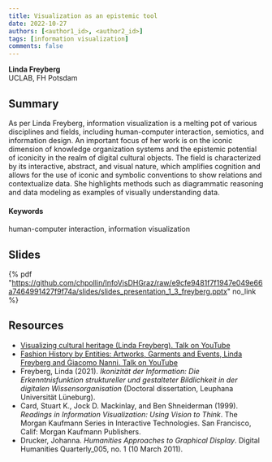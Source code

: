 ```yaml
---
title: Visualization as an epistemic tool
date: 2022-10-27
authors: [<author1_id>, <author2_id>]
tags: [information visualization]
comments: false
---
```


**Linda Freyberg**\
UCLAB, FH Potsdam

## Summary 

As per Linda Freyberg, information visualization is a melting pot of various disciplines and fields, including human-computer interaction, semiotics, and information design. An important focus of her work is on the iconic dimension of knowledge organization systems and the epistemic potential of iconicity in the realm of digital cultural objects. The field is characterized by its interactive, abstract, and visual nature, which amplifies cognition and allows for the use of iconic and symbolic conventions to show relations and contextualize data. She highlights methods such as diagrammatic reasoning and data modeling as examples of visually understanding data.

#### Keywords

human-computer interaction, information visualization

## Slides

{% pdf "https://github.com/chpollin/InfoVisDHGraz/raw/e9cfe9481f7f1947e049e66a7464991427f9f74a/slides/slides_presentation_1_3_freyberg.pptx" no_link %}

## Resources

* [Visualizing cultural heritage (Linda Freyberg). Talk on YouTube](https://www.youtube.com/watch?v=6-E5vi6oIVU)
* [Fashion History by Entities: Artworks, Garments and Events, Linda Freyberg and Giacomo Nanni. Talk on YouTube](https://www.youtube.com/watch?v=GUnoHNtKvbM)
* Freyberg, Linda (2021). _Ikonizität der Information: Die Erkenntnisfunktion struktureller und gestalteter Bildlichkeit in der digitalen Wissensorganisation_ (Doctoral dissertation, Leuphana Universität Lüneburg).
* Card, Stuart K., Jock D. Mackinlay, and Ben Shneiderman (1999). *Readings in Information Visualization: Using Vision to Think*. The Morgan Kaufmann Series in Interactive Technologies. San Francisco, Calif: Morgan Kaufmann Publishers.
* Drucker, Johanna. *Humanities Approaches to Graphical Display*. Digital Humanities Quarterly_005, no. 1 (10 March 2011).